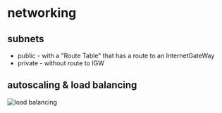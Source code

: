 # networking
## subnets
* public - with a "Route Table" that has a route to an InternetGateWay
* private - without route to IGW

## autoscaling & load balancing
![load balancing](https://drive.google.com/uc?id=1-oQsTivqkXEuLibHvSYfq7gGXkXAJ5jx)